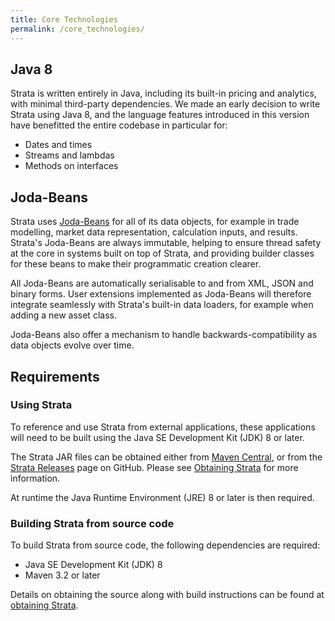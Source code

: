 ```yaml
---
title: Core Technologies
permalink: /core_technologies/
---
```


## Java 8

Strata is written entirely in Java, including its built-in pricing and analytics, with minimal third-party dependencies. We made an early decision to write Strata using Java 8, and the language features introduced in this version have benefitted the entire codebase in particular for:

* Dates and times
* Streams and lambdas
* Methods on interfaces

## Joda-Beans

Strata uses [Joda-Beans](http://www.joda.org/joda-beans) for all of its data objects, for example in trade modelling, market data representation, calculation inputs, and results. Strata's Joda-Beans are always immutable, helping to ensure thread safety at the core in systems built on top of Strata, and providing builder classes for these beans to make their programmatic creation clearer.

All Joda-Beans are automatically serialisable to and from XML, JSON and binary forms. User extensions implemented as Joda-Beans will therefore integrate seamlessly with Strata's built-in data loaders, for example when adding a new asset class.

Joda-Beans also offer a mechanism to handle backwards-compatibility as data objects evolve over time.

## Requirements

### Using Strata

To reference and use Strata from external applications, these applications will need to be built using the Java SE Development Kit (JDK) 8 or later.

The Strata JAR files can be obtained either from [Maven Central](http://search.maven.org), or from the [Strata Releases](https://github.com/OpenGamma/Strata/releases) page on GitHub. Please see [Obtaining Strata]({{site.baseurl}}/obtaining_strata) for more information.

At runtime the Java Runtime Environment (JRE) 8 or later is then required.

### Building Strata from source code

To build Strata from source code, the following dependencies are required:

* Java SE Development Kit (JDK) 8
* Maven 3.2 or later

Details on obtaining the source along with build instructions can be found at [obtaining Strata]({{site.baseurl}}/obtaining_strata).
